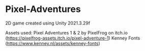 # Pixel-Adventures
2D game created using Unity 2021.3.29f

Assets used:
Pixel Adventures 1 & 2 by PixelFrog on itch.io (https://pixelfrog-assets.itch.io/pixel-adventure-1) 
Kenney Fonts (https://www.kenney.nl/assets/kenney-fonts) 
